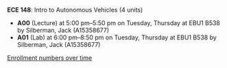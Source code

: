 **ECE 148**: Intro to Autonomous Vehicles (4 units)

- **A00** (Lecture) at 5:00 pm–5:50 pm on Tuesday, Thursday at EBU1 B538 by Silberman, Jack (A15358677)
- **A01** (Lab) at 6:00 pm–8:50 pm on Tuesday, Thursday at EBU1 B538 by Silberman, Jack (A15358677)

[Enrollment numbers over time](./ECE148.tsv)

